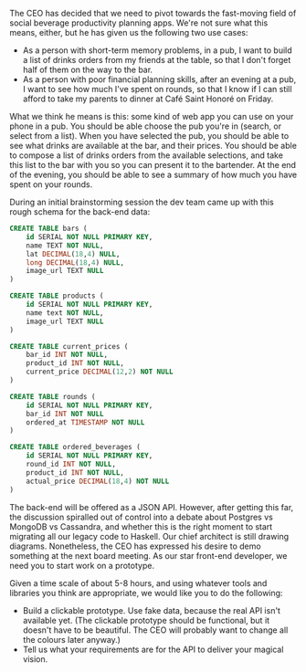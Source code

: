 The CEO has decided that we need to pivot towards the fast-moving field of social beverage productivity planning apps. We're not sure what this means, either, but he has given us the following two use cases:

* As a person with short-term memory problems, in a pub, I want to build a list of drinks orders from my friends at the table, so that I don't forget half of them on the way to the bar.
* As a person with poor financial planning skills, after an evening at a pub, I want to see how much I've spent on rounds, so that I know if I can still afford to take my parents to dinner at Café Saint Honoré on Friday.

What we think he means is this: some kind of web app you can use on your phone in a pub. You should be able choose the pub you're in (search, or select from a list). When you have selected the pub, you should be able to see what drinks are available at the bar, and their prices. You should be able to compose a list of drinks orders from the available selections, and take this list to the bar with you so you can present it to the bartender. At the end of the evening, you should be able to see a summary of how much you have spent on your rounds.

During an initial brainstorming session the dev team came up with this rough schema for the back-end data:

```sql
CREATE TABLE bars (
	id SERIAL NOT NULL PRIMARY KEY,
	name TEXT NOT NULL,
	lat DECIMAL(18,4) NULL,
	long DECIMAL(18,4) NULL,
	image_url TEXT NULL
)

CREATE TABLE products (
	id SERIAL NOT NULL PRIMARY KEY,
	name text NOT NULL,
	image_url TEXT NULL
)

CREATE TABLE current_prices (
	bar_id INT NOT NULL,
	product_id INT NOT NULL,
	current_price DECIMAL(12,2) NOT NULL
)

CREATE TABLE rounds (
	id SERIAL NOT NULL PRIMARY KEY,
	bar_id INT NOT NULL
	ordered_at TIMESTAMP NOT NULL
)

CREATE TABLE ordered_beverages (
	id SERIAL NOT NULL PRIMARY KEY,
	round_id INT NOT NULL,
	product_id INT NOT NULL,
	actual_price DECIMAL(18,4) NOT NULL
)
```

The back-end will be offered as a JSON API. However, after getting this far, the discussion spiralled out of control into a debate about Postgres vs MongoDB vs Cassandra, and whether this is the right moment to start migrating all our legacy code to Haskell. Our chief architect is still drawing diagrams. Nonetheless, the CEO has expressed his desire to demo something at the next board meeting. As our star front-end developer, we need you to start work on a prototype.

Given a time scale of about 5-8 hours, and using whatever tools and libraries you think are appropriate, we would like you to do the following:

* Build a clickable prototype. Use fake data, because the real API isn't available yet. (The clickable prototype should be functional, but it doesn't have to be beautiful. The CEO will probably want to change all the colours later anyway.)
* Tell us what your requirements are for the API to deliver your magical vision.
